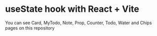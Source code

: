 # useState hook with React + Vite

You can see Card, MyTodo, Note, Prop, Counter, Todo, Water and Chips pages on this repository
